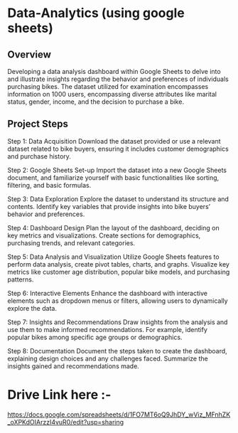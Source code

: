 # Data-Analytics (using google sheets)
## Overview
Developing a data analysis dashboard within Google Sheets to delve into and illustrate insights regarding the behavior and preferences of individuals purchasing bikes. The dataset utilized for examination encompasses information on 1000 users, encompassing diverse attributes like marital status, gender, income, and the decision to purchase a bike.
## Project Steps

Step 1: Data Acquisition
Download the dataset provided or use a relevant dataset related to bike buyers, ensuring it includes customer demographics and purchase history.

Step 2: Google Sheets Set-up
Import the dataset into a new Google Sheets document, and familiarize yourself with basic functionalities like sorting, filtering, and basic formulas.

Step 3: Data Exploration
Explore the dataset to understand its structure and contents. Identify key variables that provide insights into bike buyers’ behavior and preferences.

Step 4: Dashboard Design
Plan the layout of the dashboard, deciding on key metrics and visualizations. Create sections for demographics, purchasing trends, and relevant categories.

Step 5: Data Analysis and Visualization
Utilize Google Sheets features to perform data analysis, create pivot tables, charts, and graphs. Visualize key metrics like customer age distribution, popular bike models, and purchasing patterns.

Step 6: Interactive Elements
Enhance the dashboard with interactive elements such as dropdown menus or filters, allowing users to dynamically explore the data.

Step 7: Insights and Recommendations
Draw insights from the analysis and use them to make informed recommendations. For example, identify popular bikes among specific age groups or demographics.

Step 8: Documentation
Document the steps taken to create the dashboard, explaining design choices and any challenges faced. Summarize the insights gained and recommendations made.

# Drive Link here :- 
https://docs.google.com/spreadsheets/d/1FO7MT6oQ9JhDY_wViz_MFnhZK_oXPKdOIArzzI4vuR0/edit?usp=sharing
